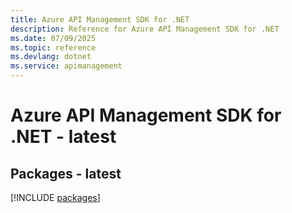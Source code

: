 ```yaml
---
title: Azure API Management SDK for .NET
description: Reference for Azure API Management SDK for .NET
ms.date: 07/09/2025
ms.topic: reference
ms.devlang: dotnet
ms.service: apimanagement
---
```

# Azure API Management SDK for .NET - latest
## Packages - latest
[!INCLUDE [packages](api-management-index.md)]